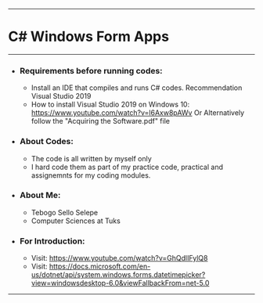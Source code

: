 ________________________________________________________________________________________

#                         C# Windows Form Apps                              
________________________________________________________________________________________
- ### Requirements before running codes:
    - Install an IDE that compiles and runs C# codes. Recommendation Visual Studio 2019
    - How to install Visual Studio 2019 on Windows 10: https://www.youtube.com/watch?v=l6Axw8pAWv
       Or Alternatively follow the "Acquiring the Software.pdf" file
- ### About Codes:
    - The code is all written by myself only
    - I hard code them as part of my practice code, practical and assignemnts for my coding modules.
- ###  About Me: 
    - Tebogo Sello Selepe
    - Computer Sciences at Tuks
- ### For Introduction:
    - Visit: https://www.youtube.com/watch?v=GhQdlIFylQ8
    - Visit: https://docs.microsoft.com/en-us/dotnet/api/system.windows.forms.datetimepicker?view=windowsdesktop-6.0&viewFallbackFrom=net-5.0
________________________________________________________________________________________
